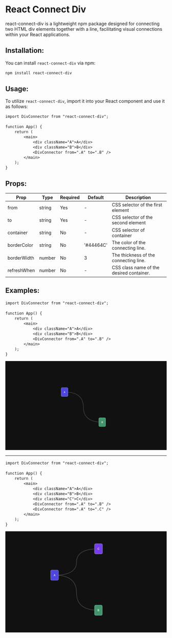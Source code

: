 # React Connect Div

react-connect-div is a lightweight npm package designed for connecting two HTML div elements together with a line, facilitating visual connections within your React applications.

## Installation:

You can install `react-connect-div` via npm:

```bash
npm install react-connect-div
```

## Usage:

To utilize `react-connect-div`, import it into your React component and use it as follows:

```tsx
import DivConnector from "react-connect-div";

function App() {
    return (
        <main>
            <div className="A">A</div>
            <div className="B">B</div>
            <DivConnector from=".A" to=".B" />
        </main>
    );
}
```

## Props:

| Prop        | Type   | Required | Default   | Description                              |
| ----------- | ------ | -------- | --------- | ---------------------------------------- |
| from        | string | Yes      | -         | CSS selector of the first element        |
| to          | string | Yes      | -         | CSS selector of the second element       |
| container   | string | No       | -         | CSS selector of container                |
| borderColor | string | No       | '#44464C' | The color of the connecting line.        |
| borderWidth | number | No       | 3         | The thickness of the connecting line.    |
| refreshWhen | number | No       | -         | CSS class name of the desired container. |

## Examples:

```tsx
import DivConnector from "react-connect-div";

function App() {
    return (
        <main>
            <div className="A">A</div>
            <div className="B">B</div>
            <DivConnector from=".A" to=".B" />
        </main>
    );
}
```

![preview on the above code](./demo/images/demo-1.png)

---

```tsx
import DivConnector from "react-connect-div";

function App() {
    return (
        <main>
            <div className="A">A</div>
            <div className="B">B</div>
            <div className="C">C</div>
            <DivConnector from=".A" to=".B" />
            <DivConnector from=".A" to=".C" />
        </main>
    );
}
```

![preview on the above code](./demo/images/demo-2.png)
